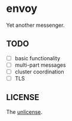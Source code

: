 # envoy

Yet another messenger.

## TODO

- [ ] basic functionality
- [ ] multi-part messages
- [ ] cluster coordination
- [ ] TLS

## LICENSE

The [unlicense](https://github.com/andrew-suprun/envoy/blob/master/LICENSE).
